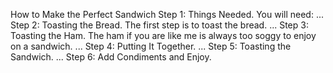 
How to Make the Perfect Sandwich
Step 1: Things Needed. You will need: ...
Step 2: Toasting the Bread. The first step is to toast the bread. ...
Step 3: Toasting the Ham. The ham if you are like me is always too soggy to enjoy on a sandwich. ...
Step 4: Putting It Together. ...
Step 5: Toasting the Sandwich. ...
Step 6: Add Condiments and Enjoy.
